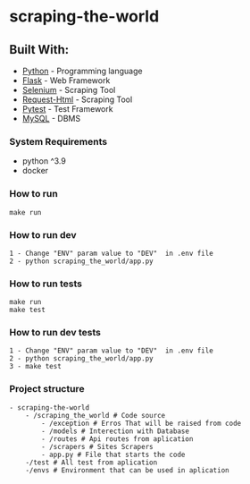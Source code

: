 # scraping-the-world

## Built With:

- [Python](https://www.python.org/) - Programming language
- [Flask](https://flask.palletsprojects.com/en/2.0.x/#) - Web Framework
- [Selenium](https://www.selenium.dev/) - Scraping Tool
- [Request-Html](https://docs.python-requests.org/projects/requests-html/en/latest/) - Scraping Tool
- [Pytest](https://docs.pytest.org/en/7.1.x/) - Test Framework
- [MySQL](https://www.mysql.com/) - DBMS


### System Requirements
- python ^3.9
- docker

### How to run
    make run

### How to run dev
    1 - Change "ENV" param value to "DEV"  in .env file
    2 - python scraping_the_world/app.py

### How to run tests
    make run
    make test

### How to run dev tests
    1 - Change "ENV" param value to "DEV"  in .env file
    2 - python scraping_the_world/app.py
    3 - make test

### Project structure
    - scraping-the-world
        - /scraping_the_world # Code source
            - /exception # Erros That will be raised from code
            - /models # Interection with Database
            - /routes # Api routes from aplication
            - /scrapers # Sites Scrapers
            - app.py # File that starts the code
        -/test # All test from aplication
        -/envs # Environment that can be used in aplication
    